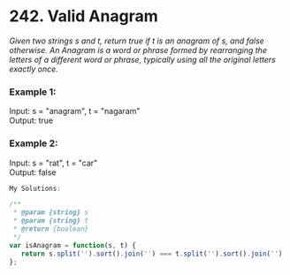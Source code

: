 # 242. Valid Anagram

*Given two strings s and t, return true if t is an anagram of s, and false otherwise.
An Anagram is a word or phrase formed by rearranging the letters of a different word or phrase, typically using all the original letters exactly once.*

### Example 1:
Input: s = "anagram", t = "nagaram"  
Output: true  
  
### Example 2:  
Input: s = "rat", t = "car"  
Output: false  

```javascript
My Solutions:

/**
 * @param {string} s
 * @param {string} t
 * @return {boolean}
 */
var isAnagram = function(s, t) {
   return s.split('').sort().join('') === t.split('').sort().join('')
};

```
